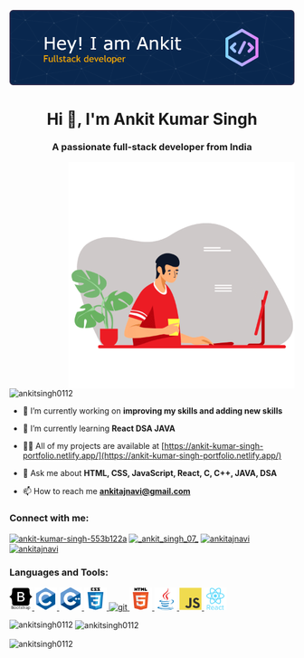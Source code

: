 ![Header](./github-header-image.png)
<h1 align="center">Hi 👋, I'm Ankit Kumar Singh</h1>
<h3 align="center">A passionate full-stack developer from India</h3>
<img align = "right" alt= "image" width = "400px" src = "main.gif">

<p align="left"> <img src="https://komarev.com/ghpvc/?username=ankitsingh0112&label=Profile%20views&color=0e75b6&style=flat" alt="ankitsingh0112" /> </p>

- 🔭 I’m currently working on **improving my skills and adding new skills**

- 🌱 I’m currently learning **React DSA JAVA**

- 👨‍💻 All of my projects are available at [https://ankit-kumar-singh-portfolio.netlify.app/](https://ankit-kumar-singh-portfolio.netlify.app/)

- 💬 Ask me about **HTML, CSS, JavaScript, React, C, C++, JAVA, DSA**

- 📫 How to reach me **ankitajnavi@gmail.com**

<h3 align="left">Connect with me:</h3>
<p align="left">
<a href="https://linkedin.com/in/ankit-kumar-singh-553b122a" target="blank"><img align="center" src="https://raw.githubusercontent.com/rahuldkjain/github-profile-readme-generator/master/src/images/icons/Social/linked-in-alt.svg" alt="ankit-kumar-singh-553b122a" height="30" width="40" /></a>
<a href="https://instagram.com/_ankit_singh_07_" target="blank"><img align="center" src="https://raw.githubusercontent.com/rahuldkjain/github-profile-readme-generator/master/src/images/icons/Social/instagram.svg" alt="_ankit_singh_07_" height="30" width="40" /></a>
<a href="https://www.leetcode.com/ankitajnavi" target="blank"><img align="center" src="https://raw.githubusercontent.com/rahuldkjain/github-profile-readme-generator/master/src/images/icons/Social/leet-code.svg" alt="ankitajnavi" height="30" width="40" /></a>
<a href="https://auth.geeksforgeeks.org/user/ankitajnavi" target="blank"><img align="center" src="https://raw.githubusercontent.com/rahuldkjain/github-profile-readme-generator/master/src/images/icons/Social/geeks-for-geeks.svg" alt="ankitajnavi" height="30" width="40" /></a>
</p>

<h3 align="left">Languages and Tools:</h3>
<p align="left"> <a href="https://getbootstrap.com" target="_blank" rel="noreferrer"> <img src="https://raw.githubusercontent.com/devicons/devicon/master/icons/bootstrap/bootstrap-plain-wordmark.svg" alt="bootstrap" width="40" height="40"/> </a> <a href="https://www.cprogramming.com/" target="_blank" rel="noreferrer"> <img src="https://raw.githubusercontent.com/devicons/devicon/master/icons/c/c-original.svg" alt="c" width="40" height="40"/> </a> <a href="https://www.w3schools.com/cpp/" target="_blank" rel="noreferrer"> <img src="https://raw.githubusercontent.com/devicons/devicon/master/icons/cplusplus/cplusplus-original.svg" alt="cplusplus" width="40" height="40"/> </a> <a href="https://www.w3schools.com/css/" target="_blank" rel="noreferrer"> <img src="https://raw.githubusercontent.com/devicons/devicon/master/icons/css3/css3-original-wordmark.svg" alt="css3" width="40" height="40"/> </a> <a href="https://git-scm.com/" target="_blank" rel="noreferrer"> <img src="https://www.vectorlogo.zone/logos/git-scm/git-scm-icon.svg" alt="git" width="40" height="40"/> </a> <a href="https://www.w3.org/html/" target="_blank" rel="noreferrer"> <img src="https://raw.githubusercontent.com/devicons/devicon/master/icons/html5/html5-original-wordmark.svg" alt="html5" width="40" height="40"/> </a> <a href="https://www.java.com" target="_blank" rel="noreferrer"> <img src="https://raw.githubusercontent.com/devicons/devicon/master/icons/java/java-original.svg" alt="java" width="40" height="40"/> </a> <a href="https://developer.mozilla.org/en-US/docs/Web/JavaScript" target="_blank" rel="noreferrer"> <img src="https://raw.githubusercontent.com/devicons/devicon/master/icons/javascript/javascript-original.svg" alt="javascript" width="40" height="40"/> </a> <a href="https://reactjs.org/" target="_blank" rel="noreferrer"> <img src="https://raw.githubusercontent.com/devicons/devicon/master/icons/react/react-original-wordmark.svg" alt="react" width="40" height="40"/> </a> </p>

<p><img align="left" src="https://github-readme-stats.vercel.app/api/top-langs?username=ankitsingh0112&show_icons=true&locale=en&layout=compact" alt="ankitsingh0112" /></p>

<p>&nbsp;<img align="center" src="https://github-readme-stats.vercel.app/api?username=ankitsingh0112&show_icons=true&locale=en" alt="ankitsingh0112" /></p>

<p><img align="center" src="https://github-readme-streak-stats.herokuapp.com/?user=ankitsingh0112&" alt="ankitsingh0112" /></p>
